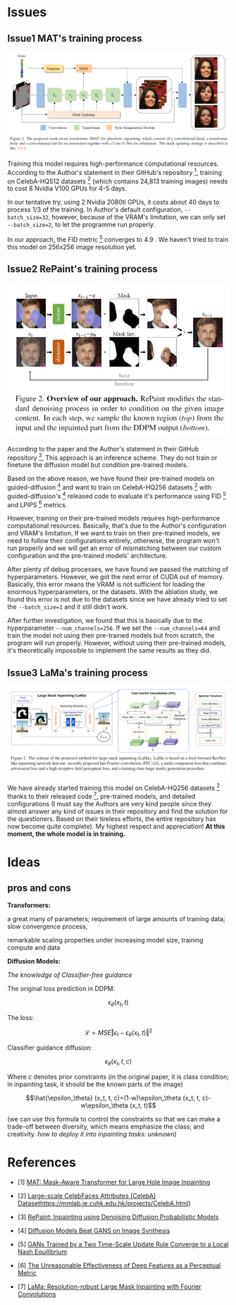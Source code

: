 # Issues

## Issue1 MAT's training process

<div align="center"><img src="https://raw.githubusercontent.com/ZenoNing/Zeno_Deep_Learning_Notes/main/2024/Architecture_MAT.png"></div>

Training this model  requires high-performance computational resources. According to the Author's statement in their GitHub's repository [<sup>1</sup>](#refer-anchor-1), training on CelebA-HQ512 datasets [<sup>2</sup>](#refer-anchor-2) (which contains 24,813 training images) needs to cost 8 Nvidia V100 GPUs for 4-5 days. 

In our tentative try, using 2 Nvidia 2080ti GPUs, it costs about 40 days to process 1/3 of the training. In Author's default configuration, `--batch_size=32`, however, because of the VRAM's limitation, we can only set `--batch_size=2`, to let the programme run properly. 

In our approach, the FID metric [<sup>5</sup>](#refer-anchor-5) converges to 4.9 . We haven't tried to train this model on 256x256 image resolution yet. 

## Issue2 RePaint's training process

<div align="center"><img src="https://raw.githubusercontent.com/ZenoNing/Zeno_Deep_Learning_Notes/main/2024/Architecture_RePaint.png"></div>

According to the paper and the Author's statement in their GitHub repository [<sup>3</sup>](#refer-anchor-3), This approach is an inference scheme. They do not train or finetune the diffusion model but condition pre-trained models. 

Based on the above reason, we have found their pre-trained models on guided-diffusion [<sup>4</sup>](#refer-anchor-4) and want to train on CelebA-HQ256 datasets [<sup>2</sup>](#refer-anchor-2) with guided-diffusion's [<sup>4</sup>](#refer-anchor-4) released code to evaluate it's performance using FID [<sup>5</sup>](#refer-anchor-5) and LPIPS [<sup>6</sup>](#refer-anchor-6) metrics.

However, training on their pre-trained models requires high-performance computational resources. Basically, that's due to the Author's configuration and VRAM's limitation. If we want to train on their pre-trained models, we need to follow their configurations entirely, otherwise, the program won't run properly and we will get an error of mismatching between our custom configuration and the pre-trained models' architecture. 

After plenty of debug processes, we have found we passed the matching of hyperparameters. However, we got the next error of CUDA out of memory. Basically, this error means the VRAM is not sufficient for loading the enormous hyperparameters, or the datasets. With the ablation study, we found this error is not due to the datasets since we have already tried to set the `--batch_size=1` and it still didn't work. 

After further investigation, we found that this is basically due to the hyperparameter `--num_channels=256`. If we set the `--num_channels=64` and train the model not using their pre-trained models but from scratch, the program will run properly. However, without using their pre-trained models, it's theoretically impossible to implement the same results as they did.

## Issue3 LaMa's training process

<div align="center"><img src="https://raw.githubusercontent.com/ZenoNing/Zeno_Deep_Learning_Notes/main/2024/Architecture_LaMa.png"></div>

We have already started training this model on CelebA-HQ256 datasets [<sup>2</sup>](#refer-anchor-2) thanks to their released code [<sup>7</sup>](#refer-anchor-7), pre-trained models, and detailed configurations (I must say the Authors are very kind people since they almost answer any kind of issues in their repository and find the solution for the questioners. Based on their tireless efforts, the entire repository has now become quite complete). My highest respect and appreciation!  **At this moment, the whole model is in training.**

# Ideas

## pros and cons

**Transformers:**

a great many of parameters; requirement of large amounts of training data; slow convergence process,

remarkable scaling properties under increasing model size, training compute and data

**Diffusion Models:**

*The knowledge of Classifier-free guidance* 

The original loss prediction in DDPM:

$$\epsilon_\theta (x_t, t)$$

The loss:

$$\mathcal{L}=MSE{\Vert \epsilon_t-\epsilon_\theta (x_t, t)\Vert^2}$$

Classifier guidance diffusion:

$$\epsilon_\theta (x_t, t, c)$$

Where $c$ denotes prior constraints (in the original paper, it is class condition; in inpainting task, it should be the known parts of the image)

$$\hat{\epsilon_\theta} (x_t, t, c)=(1-w)\epsilon_\theta (x_t, t, c)-w\epsilon_\theta (x_t, t)$$

(we can use this formula to control the constraints so that we can make a trade-off between diversity, which means emphasize the class; and creativity. *how to deploy it into inpainting tasks: unknown*)

# References

<div id="refer-anchor-1"></div>

- [1] [MAT: Mask-Aware Transformer for Large Hole Image Inpainting](https://github.com/fenglinglwb/MAT/issues/23)

<div id="refer-anchor-2"></div>

- [2] [Large-scale CelebFaces Attributes (CelebA) Dataset](https://mmlab.ie.cuhk.edu.hk/projects/CelebA.html)https://mmlab.ie.cuhk.edu.hk/projects/CelebA.html)
  
<div id="refer-anchor-3"></div>

- [3] [RePaint: Inpainting using Denoising Diffusion Probabilistic Models](https://github.com/andreas128/RePaint?tab=readme-ov-file#details-on-data)

<div id="refer-anchor-4"></div>

- [4] [Diffusion Models Beat GANS on Image Synthesis](https://github.com/openai/guided-diffusion)
  
<div id="refer-anchor-5"></div>

- [5] [GANs Trained by a Two Time-Scale Update Rule Converge to a Local Nash Equilibrium](https://papers.nips.cc/paper_files/paper/2017/hash/8a1d694707eb0fefe65871369074926d-Abstract.html)
  
<div id="refer-anchor-6"></div>

- [6] [The Unreasonable Effectiveness of Deep Features as a Perceptual Metric](https://github.com/richzhang/PerceptualSimilarity)
  
<div id="refer-anchor-7"></div>

- [7] [LaMa: Resolution-robust Large Mask Inpainting with Fourier Convolutions](https://github.com/advimman/lama) 
